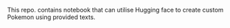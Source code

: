 This repo. contains notebook that can utilise Hugging face to create custom Pokemon using provided texts.
